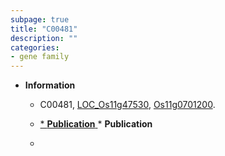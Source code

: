```yaml
---
subpage: true
title: "C00481"
description: ""
categories:
- gene family
---
```


* **Information**  
    + C00481, [LOC_Os11g47530](http://rice.plantbiology.msu.edu/cgi-bin/ORF_infopage.cgi?orf=LOC_Os11g47530), [Os11g0701200](http://rapdb.dna.affrc.go.jp/viewer/gbrowse_details/irgsp1?name=Os11g0701200).

    + [* **Publication**  ](*+**Publication**++)* **Publication**  
    + []()

